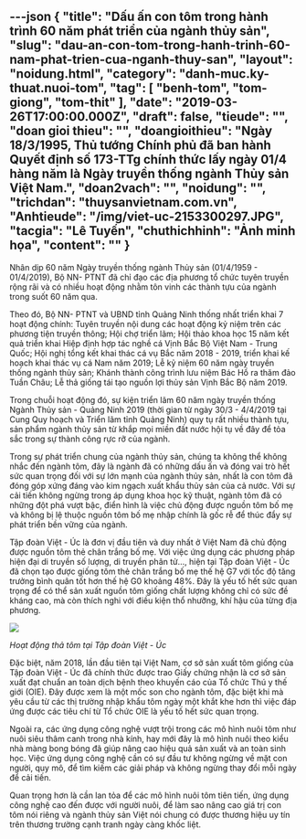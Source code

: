 ---json
{
    "title": "Dấu ấn con tôm trong hành trình 60 năm phát triển của ngành thủy sản",
    "slug": "dau-an-con-tom-trong-hanh-trinh-60-nam-phat-trien-cua-nganh-thuy-san",
    "layout": "noidung.html",
    "category": "danh-muc.ky-thuat.nuoi-tom",
    "tag": [
        "benh-tom",
        "tom-giong",
        "tom-thit"
    ],
    "date": "2019-03-26T17:00:00.000Z",
    "draft": false,
    "tieude": "",
    "doan gioi thieu": "",
    "doangioithieu": "Ngày 18/3/1995, Thủ tướng Chính phủ đã ban hành Quyết định số 173-TTg chính thức lấy ngày 01/4 hàng năm là Ngày truyền thống ngành Thủy sản Việt Nam.",
    "doan2vach": "",
    "noidung": "",
    "trichdan": "thuysanvietnam.com.vn",
    "Anhtieude": "/img/viet-uc-2153300297.JPG",
    "tacgia": "Lê Tuyến",
    "chuthichhinh": "Ảnh minh họa",
    "__content__": ""
}
---
<p>Nh&acirc;n dịp 60 năm Ng&agrave;y truyền thống ng&agrave;nh Thủy sản (01/4/1959 - 01/4/2019), Bộ NN- PTNT đ&atilde; chỉ đạo c&aacute;c địa phương tổ chức tuy&ecirc;n truyền rộng r&atilde;i&nbsp;v&agrave; c&oacute; nhiều hoạt động nhằm t&ocirc;n vinh c&aacute;c th&agrave;nh tựu của ng&agrave;nh trong suốt 60 năm qua.</p>

<p>Theo đ&oacute;, Bộ NN- PTNT v&agrave; UBND tỉnh Quảng Ninh thống nhất triển khai 7 hoạt động ch&iacute;nh: Tuy&ecirc;n truyền nội dung c&aacute;c hoạt động kỷ niệm tr&ecirc;n c&aacute;c phương tiện truyền th&ocirc;ng; Hội chợ triển l&atilde;m; Hội thảo khoa học 15 năm kết quả triển khai Hiệp định hợp t&aacute;c nghề c&aacute; Vịnh Bắc Bộ Việt Nam - Trung Quốc; Hội nghị tổng kết khai th&aacute;c c&aacute; vụ Bắc năm 2018 - 2019, triển khai kế hoạch khai th&aacute;c vụ c&aacute; Nam năm 2019; Lễ kỷ niệm 60 năm ng&agrave;y truyền thống ng&agrave;nh thủy sản; Kh&aacute;nh th&agrave;nh c&ocirc;ng tr&igrave;nh lưu niệm B&aacute;c Hồ ra thăm đảo Tuần Ch&acirc;u; Lễ thả giống t&aacute;i tạo nguồn lợi thủy sản Vịnh Bắc Bộ năm 2019.&nbsp;</p>

<p>Trong chuỗi hoạt động đ&oacute;, sự kiện triển l&atilde;m 60 năm ng&agrave;y truyền thống Ng&agrave;nh Thủy sản - Quảng Ninh 2019 (thời gian từ ng&agrave;y 30/3 - 4/4/2019 tại Cung Quy hoạch v&agrave; Triển l&atilde;m tỉnh Quảng Ninh) quy tụ rất nhiều th&agrave;nh tựu, sản phẩm ng&agrave;nh thủy sản từ khắp mọi miền đất nước hội tụ về đ&acirc;y để tỏa sắc trong sự th&agrave;nh c&ocirc;ng rực rỡ của ng&agrave;nh.</p>

<p>Trong sự ph&aacute;t triển chung của ng&agrave;nh thủy sản, ch&uacute;ng ta kh&ocirc;ng thể kh&ocirc;ng nhắc đến ng&agrave;nh t&ocirc;m, đ&acirc;y l&agrave; ng&agrave;nh đ&atilde; c&oacute; những dấu ấn v&agrave; đ&oacute;ng vai tr&ograve; hết sức quan trọng đối với sự lớn mạnh của ng&agrave;nh thủy sản, nhất l&agrave; con t&ocirc;m đ&atilde; đ&oacute;ng g&oacute;p xứng đ&aacute;ng v&agrave;o kim ngạch xuất khẩu thủy sản của cả nước. Với sự cải tiến kh&ocirc;ng ngừng trong &aacute;p dụng khoa học kỹ thuật, ng&agrave;nh t&ocirc;m đ&atilde; c&oacute; những đột ph&aacute; vượt bậc, điển h&igrave;nh l&agrave; việc chủ động được nguồn t&ocirc;m bố mẹ v&agrave; kh&ocirc;ng bị lệ thuộc nguồn t&ocirc;m bố mẹ nhập ch&iacute;nh l&agrave; gốc rễ để th&uacute;c đẩy sự ph&aacute;t triển bền vững của ng&agrave;nh.</p>

<p>Tập đo&agrave;n Việt - &Uacute;c l&agrave; đơn vị đầu ti&ecirc;n v&agrave; duy nhất ở Việt Nam đ&atilde; chủ động được nguồn t&ocirc;m thẻ ch&acirc;n trắng bố mẹ. Với việc ứng dụng c&aacute;c phương ph&aacute;p hiện đại di truyền số lượng, di truyền ph&acirc;n tử&hellip;, hiện tại Tập đo&agrave;n Việt - &Uacute;c đ&atilde; chọn tạo được giống t&ocirc;m thẻ ch&acirc;n trắng bố mẹ thế hệ G7 với tốc độ tăng trưởng b&igrave;nh qu&acirc;n tốt hơn thế hệ G0 khoảng 48%. Đ&acirc;y l&agrave; yếu tố hết sức quan trọng để c&oacute; thể sản xuất nguồn t&ocirc;m giống chất lượng kh&ocirc;ng chỉ c&oacute; sức đề kh&aacute;ng cao, m&agrave; c&ograve;n th&iacute;ch nghi với điều kiện thổ nhưỡng, kh&iacute; hậu của từng địa phương.</p>

<p><img src="https://image.nongnghiep.vn/upload/2019/3/25/viet-uc-3153223193.jpg" /></p>

<p><em>Hoạt động thả t&ocirc;m tại Tập đo&agrave;n Việt - &Uacute;c&nbsp;</em></p>

<p>Đặc biệt, năm 2018, lần đầu ti&ecirc;n tại Việt Nam, cơ sở sản xuất t&ocirc;m giống của Tập đo&agrave;n Việt - &Uacute;c đ&atilde; ch&iacute;nh thức được trao Giấy chứng nhận l&agrave; cơ sở sản xuất đạt chuẩn an to&agrave;n dịch bệnh theo khuyến c&aacute;o của Tổ chức Th&uacute; y thế giới (OIE). Đ&acirc;y được xem l&agrave; một mốc son cho ng&agrave;nh t&ocirc;m, đặc biệt khi m&agrave; y&ecirc;u cầu từ c&aacute;c thị trường nhập khẩu t&ocirc;m ng&agrave;y một khắt khe hơn th&igrave; việc đ&aacute;p ứng được c&aacute;c ti&ecirc;u ch&iacute; từ Tổ chức OIE l&agrave; yếu tố hết sức quan trọng.</p>

<p>Ngo&agrave;i ra, c&aacute;c ứng dụng c&ocirc;ng nghệ vượt trội trong c&aacute;c m&ocirc; h&igrave;nh nu&ocirc;i t&ocirc;m như nu&ocirc;i si&ecirc;u th&acirc;m canh trong nh&agrave; k&iacute;nh, hay mới đ&acirc;y l&agrave; m&ocirc; h&igrave;nh nu&ocirc;i theo kiểu nh&agrave; m&agrave;ng bong b&oacute;ng đ&atilde; gi&uacute;p n&acirc;ng cao hiệu quả sản xuất v&agrave; an to&agrave;n sinh học. Việc ứng dụng c&ocirc;ng nghệ cần c&oacute; sự đầu tư kh&ocirc;ng ngừng về mặt con người, quy m&ocirc;, để t&igrave;m kiếm c&aacute;c giải ph&aacute;p v&agrave; kh&ocirc;ng ngừng thay đổi mỗi ng&agrave;y để cải tiến.</p>

<p>Quan trọng hơn l&agrave; cần lan tỏa để c&aacute;c m&ocirc; h&igrave;nh nu&ocirc;i t&ocirc;m&nbsp;ti&ecirc;n tiến, ứng dụng c&ocirc;ng nghệ cao đến được với người nu&ocirc;i, để l&agrave;m sao n&acirc;ng cao gi&aacute; trị con t&ocirc;m n&oacute;i ri&ecirc;ng v&agrave; ng&agrave;nh thủy sản Việt n&oacute;i chung c&oacute; được thương hiệu uy t&iacute;n tr&ecirc;n thương trường cạnh tranh ng&agrave;y c&agrave;ng khốc liệt.</p>
